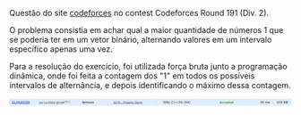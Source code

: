 Questão do site [codeforces](https://codeforces.com/) no contest Codeforces Round 191 (Div. 2).

O problema consistia em achar qual a maior quantidade de números 1 que se poderia ter em um vetor binário, alternando valores em um intervalo específico apenas uma vez.

Para a resolução do exercício, foi utilizada força bruta junto a programação dinâmica, onde foi feita a contagem dos "1" em todos os possíveis intervalos de alternância, e depois identificando o máximo dessa contagem. 

![submissão aceita](accepted.png)